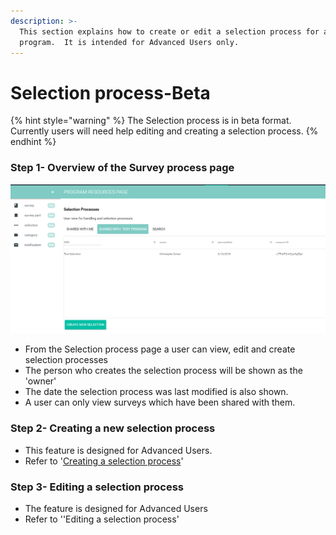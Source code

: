 ```yaml
---
description: >-
  This section explains how to create or edit a selection process for a
  program.  It is intended for Advanced Users only.
---
```


# Selection process-Beta

{% hint style="warning" %}
The Selection process is in beta format.  Currently users will need help editing and creating a selection process.
{% endhint %}

### Step 1- Overview of the Survey process page

![](../../../../.gitbook/assets/image%20%2843%29.png)

* From the Selection process page a user can view, edit and create selection processes
* The person who creates the selection process will be shown as the 'owner' 
* The date the selection process was last modified is also shown.
* A user can only view surveys which have been shared with them.

### Step 2- Creating a new selection process

* This feature is designed for Advanced Users.
* Refer to '[Creating a selection process](https://program-user-docs.preignition.org/~/edit/drafts/-LFNbsjdoZseaN8xDQIn/users-program-and-advanced/portfolio/resources/selection-process/creating-a-selection-process-beta)'

### Step 3-  Editing a selection process

* The feature is designed for Advanced Users
* Refer to ''Editing a selection process'



